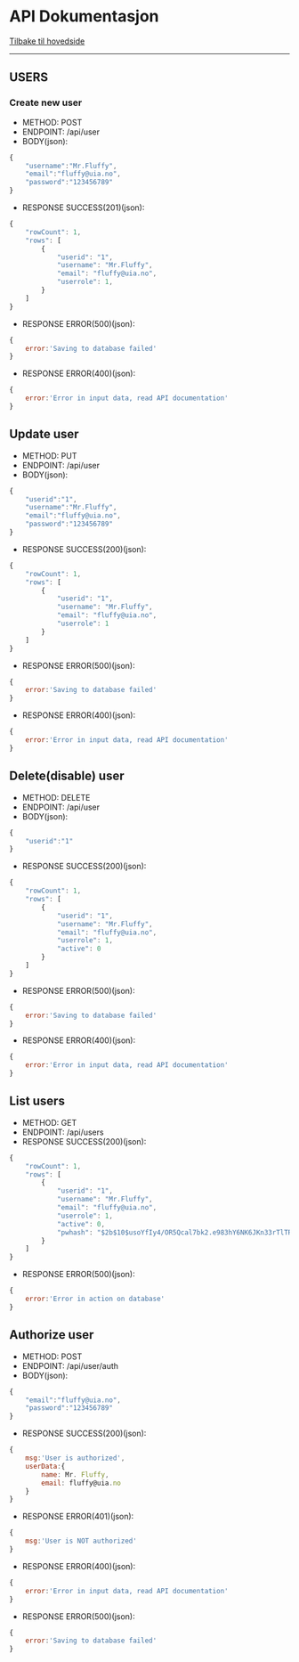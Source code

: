 # API Dokumentasjon

[Tilbake til hovedside](https://github.com/iamlost82/MM-200-ToDo-Gruppe-2)

---

## USERS

### Create new user

* METHOD: POST
* ENDPOINT: /api/user
* BODY(json):

```javascript
{
    "username":"Mr.Fluffy",
    "email":"fluffy@uia.no",
    "password":"123456789"
}
```

* RESPONSE SUCCESS(201)(json):

```javascript
{
	"rowCount": 1,
	"rows": [
		{
			"userid": "1",
			"username": "Mr.Fluffy",
			"email": "fluffy@uia.no",
			"userrole": 1,
		}
	]
}
```

* RESPONSE ERROR(500)(json):
```javascript
{
	error:'Saving to database failed'
}
```

* RESPONSE ERROR(400)(json):
```javascript
{
	error:'Error in input data, read API documentation'
}
```

## Update user

* METHOD: PUT
* ENDPOINT: /api/user
* BODY(json):

```javascript
{
    "userid":"1",
    "username":"Mr.Fluffy",
    "email":"fluffy@uia.no",
    "password":"123456789"
}
```

* RESPONSE SUCCESS(200)(json):

```javascript
{
	"rowCount": 1,
	"rows": [
		{
			"userid": "1",
			"username": "Mr.Fluffy",
			"email": "fluffy@uia.no",
			"userrole": 1
		}
	]
}
```

* RESPONSE ERROR(500)(json):

```javascript
{
	error:'Saving to database failed'
}
```

* RESPONSE ERROR(400)(json):

```javascript
{
	error:'Error in input data, read API documentation'
}
```

## Delete(disable) user

* METHOD: DELETE
* ENDPOINT: /api/user
* BODY(json):

```javascript
{
	"userid":"1"
}
```

* RESPONSE SUCCESS(200)(json):

```javascript
{
	"rowCount": 1,
	"rows": [
		{
			"userid": "1",
			"username": "Mr.Fluffy",
			"email": "fluffy@uia.no",
			"userrole": 1,
			"active": 0
		}
	]
}
```

* RESPONSE ERROR(500)(json):

```javascript
{
	error:'Saving to database failed'
}
```

* RESPONSE ERROR(400)(json):

```javascript
{
	error:'Error in input data, read API documentation'
}
```

## List users

* METHOD: GET
* ENDPOINT: /api/users
* RESPONSE SUCCESS(200)(json):

```javascript
{
	"rowCount": 1,
	"rows": [
		{
			"userid": "1",
			"username": "Mr.Fluffy",
			"email": "fluffy@uia.no",
			"userrole": 1,
			"active": 0,
			"pwhash": "$2b$10$usoYfIy4/OR5Qcal7bk2.e983hY6NK6JKn33rTlTRqFOJFDYooBeu"
		}
	]
}
```

* RESPONSE ERROR(500)(json):

```javascript
{
	error:'Error in action on database'
}
```

## Authorize user

* METHOD: POST
* ENDPOINT: /api/user/auth
* BODY(json):

```javascript
{
    "email":"fluffy@uia.no",
    "password":"123456789"
}
```

* RESPONSE SUCCESS(200)(json):

```javascript
{
	msg:'User is authorized',
	userData:{
		name: Mr. Fluffy,
		email: fluffy@uia.no
	}
}
```

* RESPONSE ERROR(401)(json):

```javascript
{
	msg:'User is NOT authorized'
}
```

* RESPONSE ERROR(400)(json):

```javascript
{
	error:'Error in input data, read API documentation'
}
```

* RESPONSE ERROR(500)(json):

```javascript
{
	error:'Saving to database failed'
}
```